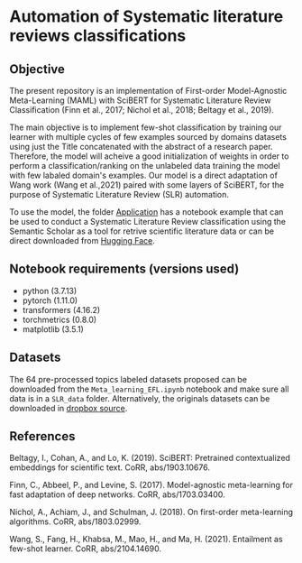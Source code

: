 # Automation of Systematic literature reviews classifications

## Objective

The present repository is an implementation of First-order Model-Agnostic Meta-Learning (MAML) with SciBERT for Systematic Literature Review Classification (Finn et al., 2017; Nichol et al., 2018; Beltagy et al., 2019).

The main objective is to implement few-shot classification by training our learner with multiple cycles of few examples sourced by domains datasets using just the Title concatenated with the abstract of a research paper. Therefore, the model will acheive a good initialization of weights in order to perform a classification/ranking on the unlabeled data training the model with few labaled domain's examples. Our model is a direct adaptation of Wang work (Wang et al.,2021) paired with some layers of SciBERT, for the purpose of Systematic Literature Review (SLR) automation. 

To use the model, the folder [Application](https://github.com/BecomeAllan/ML-SLRC/tree/main/Application) has a notebook example that can be used to conduct a Systematic Literature Review classification using the Semantic Scholar as a tool for retrive scientific literature data or can be direct downloaded from [Hugging Face](https://huggingface.co/becomeallan/ML-SLRC).

## Notebook requirements (versions used)

* python (3.7.13)
* pytorch (1.11.0)
* transformers (4.16.2)
* torchmetrics (0.8.0)
* matplotlib (3.5.1)

## Datasets

The 64 pre-processed topics labeled datasets proposed can be downloaded from the `Meta_learning_EFL.ipynb` notebook and make sure all data is in a `SLR_data` folder. Alternatively, the originals datasets can be downloaded in [dropbox source](https://www.dropbox.com/sh/bs7eawof65l39ny/AAB_WucrCX04o-IAPjtYLMlva?dl=0). 

## References


Beltagy, I., Cohan, A., and Lo, K. (2019). SciBERT:
Pretrained contextualized embeddings for scientific
text. CoRR, abs/1903.10676.

Finn, C., Abbeel, P., and Levine, S. (2017). Model-agnostic
meta-learning for fast adaptation of deep networks.
CoRR, abs/1703.03400.

Nichol, A., Achiam, J., and Schulman, J. (2018).
On first-order meta-learning algorithms. CoRR,
abs/1803.02999.

Wang, S., Fang, H., Khabsa, M., Mao, H., and Ma, H.
(2021). Entailment as few-shot learner. CoRR,
abs/2104.14690.




